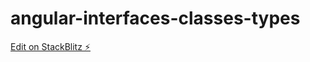# angular-interfaces-classes-types

[Edit on StackBlitz ⚡️](https://stackblitz.com/edit/angular-interfaces-classes-types)